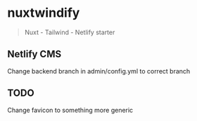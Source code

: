 # nuxtwindify

> Nuxt - Tailwind - Netlify starter

## Netlify CMS

Change backend branch in admin/config.yml to correct branch

## TODO

Change favicon to something more generic
